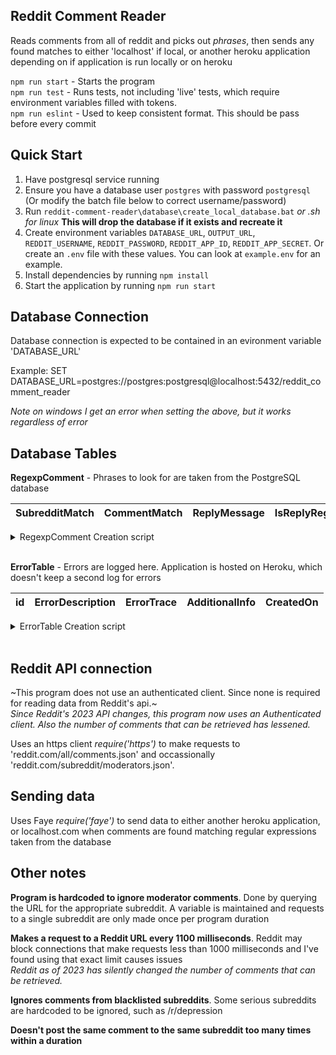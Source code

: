Reddit Comment Reader
---------------------
Reads comments from all of reddit and picks out *phrases*, then sends any found matches to either 'localhost' if local, or another heroku application depending on if application is run locally or on heroku  

`npm run start` - Starts the program  
`npm run test` - Runs tests, not including 'live' tests, which require environment variables filled with tokens.  
`npm run eslint` - Used to keep consistent format. This should be pass before every commit  

Quick Start  
-----------  
1) Have postgresql service running  
2) Ensure you have a database user `postgres` with password `postgresql` (Or modify the batch file below to correct username/password)  
3) Run `reddit-comment-reader\database\create_local_database.bat` *or .sh for linux* **This will drop the database if it exists and recreate it**   
4) Create environment variables `DATABASE_URL`, `OUTPUT_URL`, `REDDIT_USERNAME`, `REDDIT_PASSWORD`, `REDDIT_APP_ID`, `REDDIT_APP_SECRET`. Or create an `.env` file with these values. You can look at `example.env` for an example.    
5) Install dependencies by running `npm install`  
6) Start the application by running `npm run start`  

Database Connection
-------------------
Database connection is expected to be contained in an evironment variable 'DATABASE_URL'

Example: SET DATABASE_URL=postgres://postgres:postgresql@localhost:5432/reddit_comment_reader  

*Note on windows I get an error when setting the above, but it works regardless of error*

Database Tables
---------------
**RegexpComment** - Phrases to look for are taken from the PostgreSQL database

|SubredditMatch|CommentMatch|ReplyMessage|IsReplyRegexp|id
|--------------|------------|------------|-------------|--

<details>
	<summary>RegexpComment Creation script</summary>
	
	-- Table: public."RegexpComment"
	-- DROP TABLE public."RegexpComment";

	CREATE TABLE public."RegexpComment"
	(
		"SubredditMatch" text COLLATE pg_catalog."default" NOT NULL DEFAULT '.*'::text,
		"CommentMatch" text COLLATE pg_catalog."default" NOT NULL,
		"ReplyMessage" text COLLATE pg_catalog."default" NOT NULL,
		"IsReplyRegexp" boolean DEFAULT false,
		id integer NOT NULL DEFAULT nextval('"RegexpComment_id_seq"'::regclass)
	)
	WITH (
		OIDS = FALSE
	)
	TABLESPACE pg_default;

	ALTER TABLE public."RegexpComment"
		OWNER to uuhsiyqcwwsszg;
</details>
<br />

**ErrorTable** - Errors are logged here. Application is hosted on Heroku, which doesn't keep a second log for errors

|id|ErrorDescription|ErrorTrace|AdditionalInfo|CreatedOn
|--|----------------|----------|--------------|---------

<details>
	<summary>ErrorTable Creation script</summary>
	
	-- Table: public."ErrorTable"
	-- DROP TABLE public."ErrorTable";

	CREATE TABLE public."ErrorTable"
	(
		id integer NOT NULL DEFAULT nextval('errortable_id_seq'::regclass),
		errordescription character varying(255) COLLATE pg_catalog."default",
		errortrace character varying(5000) COLLATE pg_catalog."default",
		additionalinfo character varying(1000) COLLATE pg_catalog."default",
		createdon timestamp without time zone NOT NULL DEFAULT CURRENT_TIMESTAMP,
		CONSTRAINT errortable_pkey PRIMARY KEY (id)
	)
	WITH (
		OIDS = FALSE
	)
	TABLESPACE pg_default;

	ALTER TABLE public."ErrorTable"
		OWNER to uuhsiyqcwwsszg;
</details>
<br />

Reddit API connection
---------------------
~This program does not use an authenticated client. Since none is required  for reading data from Reddit's api.~    
*Since Reddit's 2023 API changes, this program now uses an Authenticated client. Also the number of comments that can be retrieved has lessened.*  

Uses an https client *require('https')* to make requests to 'reddit.com/all/comments.json' and occassionally 'reddit.com/subreddit/moderators.json'.

Sending data
------------
Uses Faye *require('faye')* to send data to either another heroku application, or localhost.com when comments are found matching regular expressions taken from the database

Other notes
-----------
**Program is hardcoded to ignore moderator comments**. Done by querying the URL for the appropriate subreddit. A variable is maintained and requests to a single subreddit are only made once per program duration

**Makes a request to a Reddit URL every 1100 milliseconds**. Reddit may block connections that make requests less than 1000 milliseconds and I've found using that exact limit causes issues  
*Reddit as of 2023 has silently changed the number of comments that can be retrieved.*  

**Ignores comments from blacklisted subreddits**. Some serious subreddits are hardcoded to be ignored, such as /r/depression

**Doesn't post the same comment to the same subreddit too many times within a duration**